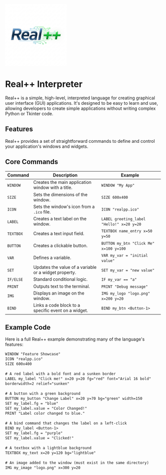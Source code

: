 <img src="/rpp.png" width="200px">

# Real++ Interpreter

Real++ is a simple, high-level, interpreted language for creating graphical user interface (GUI) applications. It's designed to be easy to learn and use, allowing developers to create simple applications without writing complex Python or Tkinter code.

## Features

Real++ provides a set of straightforward commands to define and control your application's windows and widgets.

## Core Commands

| Command | Description | Example |
|---------|-------------|---------|
| `WINDOW` | Creates the main application window with a title. | `WINDOW "My App"` |
| `SIZE` | Sets the dimensions of the window. | `SIZE 600x400` |
| `ICON` | Sets the window's icon from a `.ico` file. | `ICON "realpp.ico"` |
| `LABEL` | Creates a text label on the window. | `LABEL greeting_label "Hello!" x=20 y=20` |
| `TEXTBOX` | Creates a text input field. | `TEXTBOX name_entry x=50 y=50` |
| `BUTTON` | Creates a clickable button. | `BUTTON my_btn "Click Me" x=100 y=100` |
| `VAR` | Defines a variable. | `VAR my_var = "initial value"` |
| `SET` | Updates the value of a variable or a widget property. | `SET my_var = "new value"` |
| `IF/ELSE` | Standard conditional logic. | `IF my_var == "a"` |
| `PRINT` | Outputs text to the terminal. | `PRINT "Debug message"` |
| `IMG` | Displays an image on the window. | `IMG my_logo "logo.png" x=200 y=20` |
| `BIND` | Links a code block to a specific event on a widget. | `BIND my_btn <Button-1>` |

## Example Code

Here is a full Real++ example demonstrating many of the language's features:

```rpp
WINDOW "Feature Showcase"
ICON "realpp.ico"
SIZE 600x400

# A red label with a bold font and a sunken border
LABEL my_label "Click me!" x=20 y=20 fg="red" font="Arial 16 bold" borderwidth=2 relief="sunken"

# A button with a green background
BUTTON my_button "Change Label" x=20 y=70 bg="green" width=150
SET my_label.fg = "blue"
SET my_label.value = "Color Changed!"
PRINT "Label color changed to blue."

# A bind command that changes the label on a left-click
BIND my_label <Button-1>
SET my_label.fg = "purple"
SET my_label.value = "Clicked!"

# A textbox with a lightblue background
TEXTBOX my_text x=20 y=120 bg="lightblue"

# An image added to the window (must exist in the same directory)
IMG my_image "logo.png" x=300 y=20
